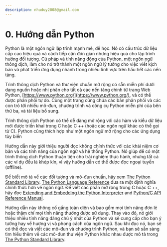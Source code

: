 ```yaml
---
description: nhuduy2008@gmail.com
---
```


# 0. Hướng dẫn Python

Python là một ngôn ngữ lập trình mạnh mẽ, dễ học. Nó có cấu trúc dữ liệu cấp cao hiệu quả và cách tiếp cận đơn giản nhưng hiệu quả cho lập trình hướng đối tượng. Cú pháp và tính năng động của Python, một ngôn ngữ thông dịch, làm cho nó trở thành một ngôn ngữ lý tưởng cho việc viết kịch bản và phát triển ứng dụng nhanh trong nhiều lĩnh vực trên hầu hết các nền tảng.

Trình thông dịch Python và thư viện chuẩn mở rộng có sẵn miễn phí dưới dạng nguồn hoặc nhị phân cho tất cả các nền tảng chính từ trang Web Python, [https://www.python.org/](https://www.python.org/), và có thể được phân phối tự do. Cùng một trang cũng chứa các bản phân phối và các con trỏ tới nhiều mô-đun, chương trình và công cụ Python miễn phí của bên thứ ba, và tài liệu bổ sung.

Trình thông dịch Python có thể dễ dàng mở rộng với các hàm và kiểu dữ liệu mới được triển khai trong C hoặc C ++ (hoặc các ngôn ngữ khác có thể gọi từ C). Python cũng thích hợp như một ngôn ngữ mở rộng cho các ứng dụng tùy biến

Hướng dẫn này giới thiệu người đọc không chính thức với các khái niệm cơ bản và các tính năng của ngôn ngữ và hệ thống Python. Nó giúp để có một trình thông dịch Python thuận tiện cho trải nghiệm thực hành, nhưng tất cả các ví dụ đều là khép kín, vì vậy hướng dẫn có thể được đọc ngoại tuyến (offline).

Để biết mô tả về các đối tượng và mô-đun chuẩn, hãy xem [The Python Standard Library](https://docs.python.org/3/library/index.html#library-index). [The Python Language Reference](https://docs.python.org/3/reference/index.html#reference-index) đưa ra một định nghĩa chính thức hơn về ngôn ngữ. Để viết các phần mở rộng trong C hoặc C ++, hãy đọc [Extending and Embedding the Python Interpreter](https://docs.python.org/3/extending/index.html#extending-index) and [Python/C API Reference Manual](https://docs.python.org/3/c-api/index.html#c-api-index). 

Hướng dẫn này không cố gắng toàn diện và bao gồm mọi tính năng đơn lẻ hoặc thậm chí mọi tính năng thường được sử dụng. Thay vào đó, nó giới thiệu nhiều tính năng đáng chú ý nhất của Python và sẽ cung cấp cho bạn ý tưởng hay về hương vị và phong cách của ngôn ngữ. Sau khi đọc nó, bạn sẽ có thể đọc và viết các mô-đun và chương trình Python, và bạn sẽ sẵn sàng tìm hiểu thêm về các mô-đun thư viện Python khác nhau được mô tả trong [The Python Standard Library](https://docs.python.org/3/library/index.html#library-index).


